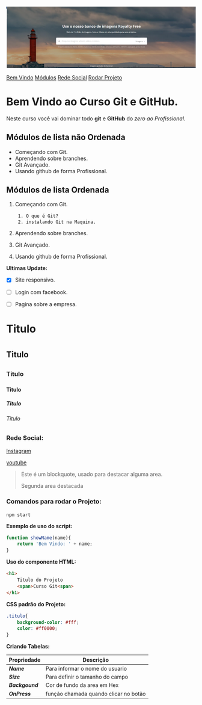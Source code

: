 ![Logo do Git](img/foto1.png)

[Bem Vindo](#bem-vindo-ao-curso-git-e-github)
[Módulos](#módulos-de-lista-não-ordenada)
[Rede Social](#rede-social)
[Rodar Projeto](#comandos-para-rodar-o-projeto)


# Bem Vindo ao Curso Git e GitHub.
Neste curso você vai dominar todo **git** e **GitHub** do _zero ao Profissional._

## Módulos de lista não Ordenada
* Começando com Git.
* Aprendendo sobre branches.
* Git Avançado.
* Usando github de forma Profissional.

## Módulos de lista Ordenada
1. Começando com Git.

        1. O que é Git?
        2. instalando Git na Maquina.
2. Aprendendo sobre branches.
3. Git Avançado.
4. Usando github de forma Profissional.

**Ultimas Update:**

- [x] Site responsivo.
- [ ] Login com facebook.
- [ ] Pagina sobre a empresa.


# Titulo <h1>

## Titulo <h2>

### Titulo <h3>

#### Titulo <h4>

##### Titulo <h5>

###### Titulo <h6>

### Rede Social:
[Instagram](https://instagram.com/sujeitoprogramador)

[youtube](https://youtube.com/c/sujeitoprogramador)

>Este é um blockquote, usado para destacar alguma area.
>
>Segunda area destacada


### Comandos para rodar o Projeto:

```
npm start
```

**Exemplo de uso do script:**
```js
function showName(name){
    return 'Bem Vindo: ' + name;
}
```

**Uso do componente HTML:**

```html
<h1>
    Titulo do Projeto
    <span>Curso Git<span>
</h1>
```

**CSS padrão do Projeto:**

```css
.titulo{
    background-color: #fff;
    color: #ff0000;
}
```

**Criando Tabelas:**

Propriedade | Descrição
----------- | ---------
_**Name**_ | Para informar o nome do usuario
_**Size**_ | Para definir o tamanho do campo
_**Backgound**_ | Cor de fundo da area em Hex
_**OnPress**_ | função chamada quando clicar no botão